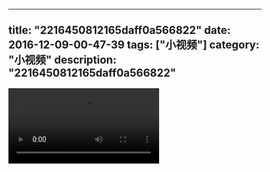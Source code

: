 
---
title: "2216450812165daff0a566822"
date: 2016-12-09-00-47-39
tags: ["小视频"]
category: "小视频"
description: "2216450812165daff0a566822"
---
<video src="http://ohtsqip0g.bkt.clouddn.com/2216450812165daff0a566822.mp4" controls="controls"></video>
